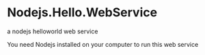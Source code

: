 Nodejs.Hello.WebService
=======================

a nodejs helloworld web service

You need Nodejs installed on your computer to run this web service
